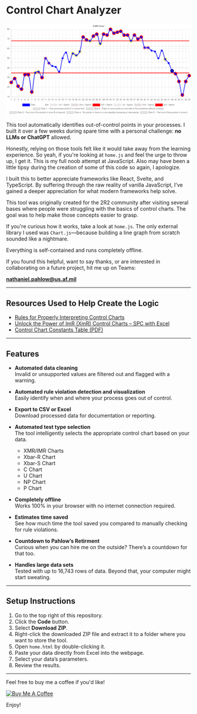 # Control Chart Analyzer

<p align="center">
    <img src="static/canvas.png" alt="Example of Analyzer">
</p>

This tool automatically identifies out-of-control points in your processes. I built it over a few weeks during spare time with a personal challenge: **no LLMs or ChatGPT** allowed.

Honestly, relying on those tools felt like it would take away from the learning experience. So yeah, if you're looking at `home.js` and feel the urge to throw up, I get it. This is my full noob attempt at JavaScript. Also may have been a little tipsy during the creation of some of this code so again, I apologize.

I built this to better appreciate frameworks like React, Svelte, and TypeScript. By suffering through the raw reality of vanilla JavaScript, I’ve gained a deeper appreciation for what modern frameworks help solve.

This tool was originally created for the 2R2 community after visiting several bases where people were struggling with the basics of control charts. The goal was to help make those concepts easier to grasp.

If you're curious how it works, take a look at `home.js`. The only external library I used was `Chart.js`—because building a line graph from scratch sounded like a nightmare.

Everything is self-contained and runs completely offline.

If you found this helpful, want to say thanks, or are interested in collaborating on a future project, hit me up on Teams:

**nathaniel.pahlow@us.af.mil**

---

## Resources Used to Help Create the Logic

- [Rules for Properly Interpreting Control Charts](https://www.pharmaceuticalonline.com/doc/rules-for-properly-interpreting-control-charts-0001)
- [Unlock the Power of ImR (XmR) Control Charts – SPC with Excel](https://www.youtube.com/watch?app=desktop&v=cIP4PcGlZyM)
- [Control Chart Constants Table (PDF)](https://www.bessegato.com.br/UFJF/resources/table_of_control_chart_constants_old.pdf)

---

## Features

- **Automated data cleaning**  
  Invalid or unsupported values are filtered out and flagged with a warning.

- **Automated rule violation detection and visualization**  
  Easily identify when and where your process goes out of control.

- **Export to CSV or Excel**  
  Download processed data for documentation or reporting.

- **Automated test type selection**  
  The tool intelligently selects the appropriate control chart based on your data.

  - XMR/IMR Charts
  - Xbar-R Chart
  - Xbar-S Chart
  - C Chart
  - U Chart
  - NP Chart
  - P Chart

- **Completely offline**  
  Works 100% in your browser with no internet connection required.

- **Estimates time saved**  
  See how much time the tool saved you compared to manually checking for rule violations.

- **Countdown to Pahlow’s Retirment**  
  Curious when you can hire me on the outside? There’s a countdown for that too.

- **Handles large data sets**  
  Tested with up to 16,743 rows of data. Beyond that, your computer might start sweating.

---

## Setup Instructions

1. Go to the top right of this repository.
2. Click the **Code** button.
3. Select **Download ZIP**.
4. Right-click the downloaded ZIP file and extract it to a folder where you want to store the tool.
5. Open `home.html` by double-clicking it.
6. Paste your data directly from Excel into the webpage.
7. Select your data’s parameters.
8. Review the results.

---

Feel free to buy me a coffee if you'd like!

<a href="https://buymeacoffee.com/natepahlow" target="_blank"
    ><img
      src="https://www.buymeacoffee.com/assets/img/custom_images/orange_img.png"
      alt="Buy Me A Coffee"
      style="
        height: 41px !important;
        width: 174px !important;
        box-shadow: 0px 3px 2px 0px rgba(190, 190, 190, 0.5) !important;
        -webkit-box-shadow: 0px 3px 2px 0px rgba(190, 190, 190, 0.5) !important;
      "
  /></a>

Enjoy!
